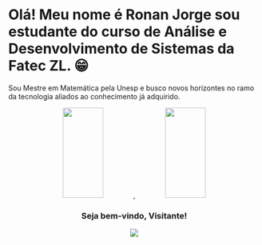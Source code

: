 # Olá! Meu nome é Ronan Jorge sou estudante do curso de Análise e Desenvolvimento de Sistemas da Fatec ZL. 😁
<!--
<p align="center">
<a 
  href="https://git.io/typing-svg"><img src="https://readme-typing-svg.herokuapp.com?font=Fira+Code&pause=1000&random=false&width=435&lines=Ronan+Felipe+Jorge" alt="Typing SVG" />
</a>
</p>
-->
Sou Mestre em Matemática pela Unesp e busco novos horizontes no ramo da tecnologia aliados ao conhecimento já adquirido.

<div align = center>
  <a href="https://github.com/RonanJorge">
  <img width=40% height="180em" src="https://github-readme-stats.vercel.app/api?username=RonanJorge&show_icons=true&theme=tokyonight" />
  <img width=40% height="180em" src="https://github-readme-stats.vercel.app/api/top-langs/?username=RonanJorge&layout=compact&theme=tokyonight" />
</a>

</div>

<div align=center>
  <h3><b>Seja bem-vindo, Visitante! </b></h3>
</div>
<p align="center" >   
  <img src="https://profile-counter.glitch.me/RonanJorge/count.svg" />  
</p>
